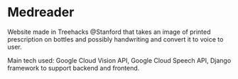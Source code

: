 # Medreader
Website made in Treehacks @Stanford that takes an image of printed prescription on bottles and possibly handwriting and convert it to voice to user.

Main tech used: Google Cloud Vision API, Google Cloud Speech API, Django framework to support backend and frontend. 
